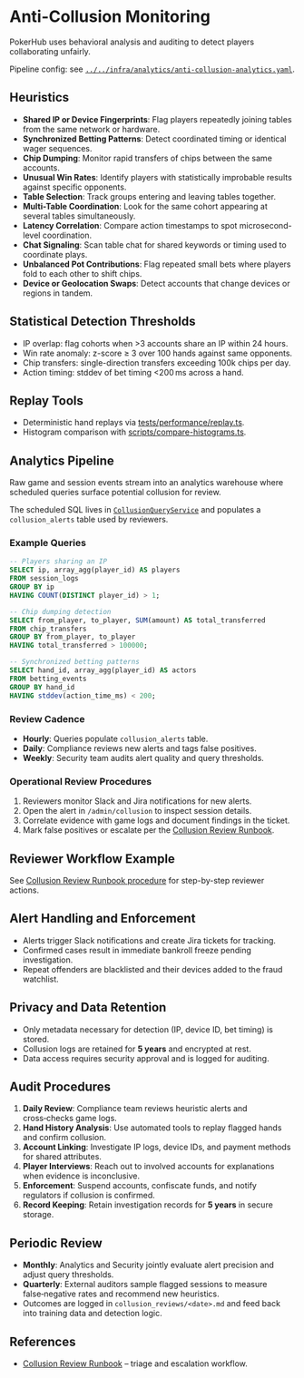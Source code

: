 # Anti-Collusion Monitoring

PokerHub uses behavioral analysis and auditing to detect players collaborating unfairly.

Pipeline config: see [`../../infra/analytics/anti-collusion-analytics.yaml`](../../infra/analytics/anti-collusion-analytics.yaml).

## Heuristics
- **Shared IP or Device Fingerprints**: Flag players repeatedly joining tables from the same network or hardware.
- **Synchronized Betting Patterns**: Detect coordinated timing or identical wager sequences.
- **Chip Dumping**: Monitor rapid transfers of chips between the same accounts.
- **Unusual Win Rates**: Identify players with statistically improbable results against specific opponents.
- **Table Selection**: Track groups entering and leaving tables together.
- **Multi-Table Coordination**: Look for the same cohort appearing at several tables simultaneously.
- **Latency Correlation**: Compare action timestamps to spot microsecond-level coordination.
- **Chat Signaling**: Scan table chat for shared keywords or timing used to coordinate plays.
- **Unbalanced Pot Contributions**: Flag repeated small bets where players fold to each other to shift chips.
- **Device or Geolocation Swaps**: Detect accounts that change devices or regions in tandem.

## Statistical Detection Thresholds

- IP overlap: flag cohorts when >3 accounts share an IP within 24 hours.
- Win rate anomaly: z-score ≥ 3 over 100 hands against same opponents.
- Chip transfers: single-direction transfers exceeding 100k chips per day.
- Action timing: stddev of bet timing <200 ms across a hand.

## Replay Tools

- Deterministic hand replays via [tests/performance/replay.ts](../../tests/performance/replay.ts).
- Histogram comparison with [scripts/compare-histograms.ts](../../scripts/compare-histograms.ts).

## Analytics Pipeline
Raw game and session events stream into an analytics warehouse where scheduled queries surface
potential collusion for review.

The scheduled SQL lives in [`CollusionQueryService`](../../backend/src/analytics/collusion.queries.ts)
and populates a `collusion_alerts` table used by reviewers.

### Example Queries
```sql
-- Players sharing an IP
SELECT ip, array_agg(player_id) AS players
FROM session_logs
GROUP BY ip
HAVING COUNT(DISTINCT player_id) > 1;

-- Chip dumping detection
SELECT from_player, to_player, SUM(amount) AS total_transferred
FROM chip_transfers
GROUP BY from_player, to_player
HAVING total_transferred > 100000;

-- Synchronized betting patterns
SELECT hand_id, array_agg(player_id) AS actors
FROM betting_events
GROUP BY hand_id
HAVING stddev(action_time_ms) < 200;
```

### Review Cadence
- **Hourly**: Queries populate `collusion_alerts` table.
- **Daily**: Compliance reviews new alerts and tags false positives.
- **Weekly**: Security team audits alert quality and query thresholds.

### Operational Review Procedures
1. Reviewers monitor Slack and Jira notifications for new alerts.
2. Open the alert in `/admin/collusion` to inspect session details.
3. Correlate evidence with game logs and document findings in the ticket.
4. Mark false positives or escalate per the [Collusion Review Runbook](../runbooks/collusion-review.md).

## Reviewer Workflow Example

See [Collusion Review Runbook procedure](../runbooks/collusion-review.md#review-procedure) for step-by-step reviewer actions.

## Alert Handling and Enforcement
- Alerts trigger Slack notifications and create Jira tickets for tracking.
- Confirmed cases result in immediate bankroll freeze pending investigation.
- Repeat offenders are blacklisted and their devices added to the fraud watchlist.

## Privacy and Data Retention
- Only metadata necessary for detection (IP, device ID, bet timing) is stored.
- Collusion logs are retained for **5 years** and encrypted at rest.
- Data access requires security approval and is logged for auditing.

## Audit Procedures
1. **Daily Review**: Compliance team reviews heuristic alerts and cross‑checks game logs.
2. **Hand History Analysis**: Use automated tools to replay flagged hands and confirm collusion.
3. **Account Linking**: Investigate IP logs, device IDs, and payment methods for shared attributes.
4. **Player Interviews**: Reach out to involved accounts for explanations when evidence is inconclusive.
5. **Enforcement**: Suspend accounts, confiscate funds, and notify regulators if collusion is confirmed.
6. **Record Keeping**: Retain investigation records for **5 years** in secure storage.

## Periodic Review
- **Monthly**: Analytics and Security jointly evaluate alert precision and adjust query thresholds.
- **Quarterly**: External auditors sample flagged sessions to measure false‑negative rates and recommend new heuristics.
- Outcomes are logged in `collusion_reviews/<date>.md` and feed back into training data and detection logic.


## References
- [Collusion Review Runbook](../runbooks/collusion-review.md) – triage and escalation workflow.
